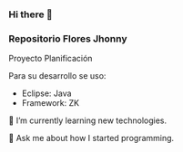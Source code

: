 ### Hi there 👋
### Repositorio Flores Jhonny

Proyecto Planificación

Para su desarrollo se uso:

- Eclipse: Java
- Framework: ZK

🌱 I’m currently learning new technologies.

💬 Ask me about how I started programming.

